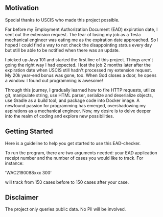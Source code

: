 ## Motivation

Special thanks to USCIS who made this project possible.

Far before my Employment Authorization Document (EAD) expiration date, I sent out the extension request. The fear of losing my job as a Tesla mechanical engineer was eating me as the expiration date approached. So I hoped I could find a way to not check the disappointing status every day but still be able to be notified when there was an update.

I picked up Java 101 and started the first line of this project. Things aren't going the right way I had expected. I lost the job 2 months later after the expiration date when USCIS still hadn't processed my extension request. My 20k year-end bonus was gone, too. When God closes a door, he opens a window. I found out programming is awesome!

Through this journey, I gradually learned how to fire HTTP requests, utilize git, manipulate string, use HTML parser, serialize and deserialize objects, use Gradle as a build tool, and package code into Docker image. A newfound passion for programming has emerged, overshadowing my aspirations as a mechanical engineer. Now, my desire is to delve deeper into the realm of coding and explore new possibilities.

## Getting Started

Here is a guideline to help you get started to use this EAD-checker.

To run the program, there are two arguments needed: your EAD application receipt number and the number of cases you would like to track. For instance:

'WAC2190088xxx 300'

will track from 150 cases before to 150 cases after your case.

## Disclaimer

The project only queries public data. No PII will be involved.

